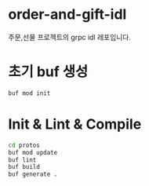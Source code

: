 # order-and-gift-idl
주문,선물 프로젝트의 grpc idl 레포입니다.


# 초기 buf 생성 
```
buf mod init
```

# Init & Lint & Compile
```bash
cd protos
buf mod update
buf lint 
buf build 
buf generate .
```